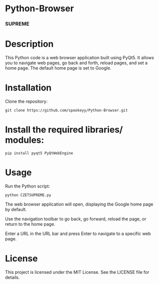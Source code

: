 # Python-Browser

### SUPREME

# Description
This Python code is a web browser application built using PyQt5. It allows you to navigate web pages, go back and forth, reload pages, and set a home page. The default home page is set to Google.

# Installation
Clone the repository:
```
git clone https://github.com/spookeyy/Python-Browser.git
```
# Install the required libraries/ modules:
```
pip install pyqt5 PyQtWebEngine
```
# Usage
Run the Python script:
```
python CZETSUPREME.py
```
The web browser application will open, displaying the Google home page by default.

Use the navigation toolbar to go back, go forward, reload the page, or return to the home page.

Enter a URL in the URL bar and press Enter to navigate to a specific web page.

# License
This project is licensed under the MIT License. See the LICENSE file for details.
